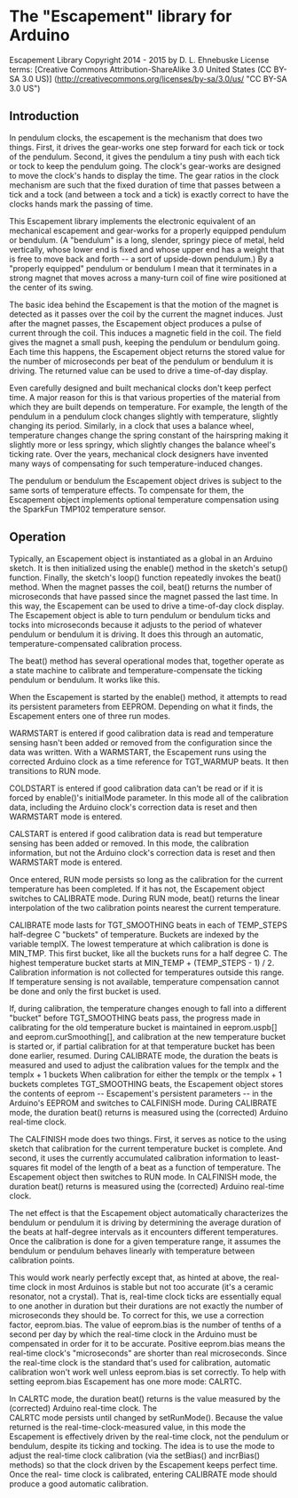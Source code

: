 # The "Escapement" library for Arduino

Escapement Library Copyright 2014 - 2015 by D. L. Ehnebuske 
License terms: [Creative Commons Attribution-ShareAlike 3.0 United States (CC BY-SA 3.0 US)]
(http://creativecommons.org/licenses/by-sa/3.0/us/ "CC BY-SA 3.0 US")

## Introduction

In pendulum clocks, the escapement is the mechanism that does two things. First, it drives the gear-works one 
step forward for each tick or tock of the pendulum. Second, it gives the pendulum a tiny push with each tick or 
tock to keep the pendulum going. The clock's gear-works are designed to move the clock's hands to display the 
time. The gear ratios in the clock mechanism are such that the fixed duration of time that passes between a tick 
and a tock (and between a tock and a tick) is exactly correct to have the clocks hands mark the passing of time.

This Escapement library implements the electronic equivalent of an mechanical escapement and gear-works for a 
properly equipped pendulum or bendulum. (A "bendulum" is a long, slender, springy piece of metal, held 
vertically, whose lower end is fixed and whose upper end has a weight that is free to move back and forth -- a 
sort of upside-down pendulum.) By a "properly equipped" pendulum or bendulum I mean that it terminates in a 
strong magnet that moves across a many-turn coil of fine wire positioned at the center of its swing. 

The basic idea behind the Escapement is that the motion of the magnet is detected as it passes over the coil by 
the current the magnet induces. Just after the magnet passes, the Escapement object produces a pulse of current 
through the coil. This induces a magnetic field in the coil. The field gives the magnet a small push, keeping the 
pendulum or bendulum going. Each time this happens, the Escapement object returns the stored value for the number 
of microseconds per beat of the pendulum or bendulum it is driving. The returned value can be used to drive a 
time-of-day display.

Even carefully designed and built mechanical clocks don't keep perfect time. A major reason for this is that
various properties of the material from which they are built depends on temperature. For example, the length of 
the pendulum in a pendulum clock changes slightly with temperature, slightly changing its period. Similarly, in 
a clock that uses a balance wheel, temperature changes change the spring constant of the hairspring making it 
slightly more or less springy, which slightly changes the balance wheel's ticking rate. Over the years, mechanical
clock designers have invented many ways of compensating for such temperature-induced changes. 

The pendulum or bendulum the Escapement object drives is subject to the same sorts of temperature effects. To
compensate for them, the Escapement object implements optional temperature compensation using the SparkFun TMP102
temperature sensor.

## Operation

Typically, an Escapement object is instantiated as a global in an Arduino sketch. It is then initialized using 
the enable() method in the sketch's setup() function. Finally, the sketch's loop() function repeatedly invokes 
the beat() method. When the magnet passes the coil, beat() returns the number of microseconds that have passed 
since the magnet passed the last time. In this way, the Escapement can be used to drive a time-of-day clock 
display. The Escapement object is able to turn pendulum or bendulum ticks and tocks into microseconds because it 
adjusts to the period of whatever pendulum or bendulum it is driving. It does this through an automatic, 
temperature-compensated calibration process.

The beat() method has several operational modes that, together operate as a state machine to calibrate and 
temperature-compensate the ticking pendulum or bendulum. It works like this.

When the Escapement is started by the enable() method, it attempts to read its persistent parameters from EEPROM.
Depending on what it finds, the Escapement enters one of three run modes.

WARMSTART is entered if good calibration data is read and temperature sensing hasn't been added or removed from 
the configuration since the data was written. With a WARMSTART, the Escapement runs using the corrected Arduino 
clock as a time reference for TGT_WARMUP beats. It then transitions to RUN mode.

COLDSTART is entered if good calibration data can't be read or if it is forced by enable()'s initialMode parameter.
In this mode all of the calibration data, including the Arduino clock's correction data is reset and then WARMSTART 
mode is entered.

CALSTART is entered if good calibration data is read but temperature sensing has been added or removed. In this 
mode, the calibration information, but not the Arduino clock's correction data is reset and then WARMSTART mode is 
entered.

Once entered, RUN mode persists so long as the calibration for the current temperature has been completed. If it 
has not, the Escapement object switches to CALIBRATE mode. During RUN mode, beat() returns the linear 
interpolation of the two calibration points nearest the current temperature.

CALIBRATE mode lasts for TGT_SMOOTHING beats in each of TEMP_STEPS half-degree C "buckets" of temperature. 
Buckets are indexed by the variable tempIX. The lowest temperature at which calibration is done is MIN_TMP. This 
first bucket, like all the buckets runs for a half degree C. The highest temperature bucket starts at MIN_TEMP + 
(TEMP_STEPS - 1) / 2. Calibration information is not collected for temperatures outside this range. If 
temperature sensing is not available, temperature compensation cannot be done and only the first bucket is used.

If, during calibration, the temperature changes enough to fall into a different "bucket" before TGT_SMOOTHING 
beats pass, the progress made in calibrating for the old temperature bucket is maintained in eeprom.uspb[] and 
eeprom.curSmoothing[], and calibration at the new temperature bucket is started or, if partial calibration for at 
that temperature bucket has been done earlier, resumed. During CALIBRATE mode, the duration the beats is measured 
and used to adjust the calibration values for the tempIx and the tempIx + 1 buckets When calibration for either 
the tempIx or  the tempIx + 1 buckets completes TGT_SMOOTHING beats, the Escapement object stores the contents of 
eeprom -- Escapement's persistent parameters -- in the Arduino's EEPROM and switches to CALFINISH mode. During 
CALIBRATE mode, the duration beat() returns is measured using the (corrected) Arduino real-time clock.

The CALFINISH mode does two things. First, it serves as notice to the using sketch that calibration for the 
current temperature bucket is complete. And second, it uses the currently accumulated calibration information to
least-squares fit model of the length of a beat as a function of temperature. The Escapement object then switches 
to RUN mode. In CALFINISH mode, the duration beat() returns is measured using the (corrected) Arduino real-time 
clock.

The net effect is that the Escapement object automatically characterizes the bendulum or pendulum it is driving 
by determining the average duration of the beats at half-degree intervals as it encounters different temperatures. 
Once the calibration is done for a given temperature range, it assumes the bendulum or pendulum behaves linearly 
with temperature between calibration points.

This would work nearly perfectly except that, as hinted at above, the real-time clock in most Arduinos is stable 
but not too accurate (it's a ceramic resonator, not a crystal). That is, real-time clock ticks are essentially 
equal to one another in duration but their durations are not exactly the number of microseconds they should be. 
To correct for this, we use a correction factor, eeprom.bias. The value of eeprom.bias is the number of tenths of 
a second per day by which the real-time clock in the Arduino must be compensated in order for it to be accurate. 
Positive eeprom.bias means the real-time clock's "microseconds" are shorter than real microseconds. Since the 
real-time clock is the standard that's used for calibration, automatic calibration won't work well unless 
eeprom.bias is set correctly. To help with setting eeprom.bias Escapement has one more mode: CALRTC.

In CALRTC mode, the duration beat() returns is the value measured by the (corrected) Arduino real-time clock. The  
CALRTC mode persists until changed by setRunMode(). Because the value returned is the real-time-clock-measured 
value, in this mode the Escapement is effectively driven by the real-time clock, not the pendulum or bendulum, 
despite its ticking and tocking. The idea is to use the mode to adjust the real-time clock calibration (via the 
setBias() and incrBias() methods) so that the clock driven by the Escapement keeps perfect time. Once the real-
time clock is calibrated, entering CALIBRATE mode should produce a good automatic calibration.
